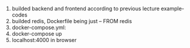 1)	builded backend and frontend according to previous lecture example-codes
2)	builded redis, Dockerfile being just – FROM redis
3)	docker-compose.yml:
4)	docker-compose up 
5)	localhost:4000 in browser

